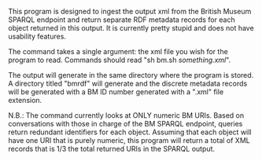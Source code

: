 This program is designed to ingest the output xml from the British Museum SPARQL endpoint and return separate RDF metadata records for each object returned in this output. It is currently pretty stupid and does not have usability features.

The command takes a single argument: the xml file you wish for the program to read. Commands should read "sh bm.sh *something.xml*".

The output will generate in the same directory where the program is stored. A directory titled "bmrdf" will generate and the discrete metadata records will be generated with a BM ID number generated with a ".xml" file extension.

N.B.: The command currently looks at ONLY numeric BM URIs. Based on conversations with those in charge of the BM SPARQL endpoint, queries return redundant identifiers for each object. Assuming that each object will have one URI that is purely numeric, this program will return a total of XML records that is 1/3 the total returned URIs in the SPARQL output.